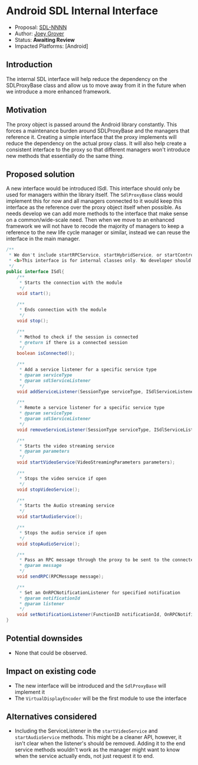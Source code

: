 # Android SDL Internal Interface

* Proposal: [SDL-NNNN](NNNN-android_proxy_interface.md)
* Author: [Joey Grover](https://github.com/joeygrover)
* Status: **Awaiting Review**
* Impacted Platforms: [Android]

## Introduction
The internal SDL interface will help reduce the dependency on the SDLProxyBase class and allow us to move away from it in the future when we introduce a more enhanced framework.

## Motivation
The proxy object is passed around the Android library constantly. This forces a maintenance burden around SDLProxyBase and the managers that reference it. Creating a simple interface that the proxy implements will reduce the dependency on the actual proxy class. It will also help create a consistent interface to the proxy so that different managers won't introduce new methods that essentially do the same thing.

## Proposed solution
A new interface would be introduced ISdl. This interface should only be used for managers within the library itself. The `SdlProxyBase` class would implement this for now and all managers connected to it would keep this interface as the reference over the proxy object itself when possible. As needs develop we can add more methods to the interface that make sense on a common/wide-scale need. Then when we move to an enhanced framework we will not have to recode the majority of managers to keep a reference to the new life cycle manager or similar, instead we can reuse the interface in the main manager.

```java
/**
 * We don't include startRPCService, startHybridService, or startControlService as they are inherently started.
 * <b>This interface is for internal classes only. No developer should be using this interface directly as breaking changes may occur.</b>
 */
public interface ISdl{
    /**
     * Starts the connection with the module
     */
    void start();

    /**
     * Ends connection with the module
     */
    void stop();

    /**
     * Method to check if the session is connected
     * @return if there is a connected session
     */
    boolean isConnected();

    /**
     * Add a service listener for a specific service type
     * @param serviceType
     * @param sdlServiceListener
     */
    void addServiceListener(SessionType serviceType, ISdlServiceListener sdlServiceListener);

    /**
     * Remote a service listener for a specific service type
     * @param serviceType
     * @param sdlServiceListener
     */
    void removeServiceListener(SessionType serviceType, ISdlServiceListener sdlServiceListener);

    /**
     * Starts the video streaming service
     * @param parameters
     */
    void startVideoService(VideoStreamingParameters parameters);

    /**
     * Stops the video service if open
     */
    void stopVideoService();

    /**
     * Starts the Audio streaming service
     */
    void startAudioService();

    /**
     * Stops the audio service if open
     */
    void stopAudioService();

    /**
     * Pass an RPC message through the proxy to be sent to the connected module
     * @param message
     */
    void sendRPC(RPCMessage message);

    /**
     * Set an OnRPCNotificationListener for specified notification
     * @param notificationId
     * @param listener
     */
    void setNotificationListener(FunctionID notificationId, OnRPCNotificationListener listener);
}


```

## Potential downsides
- None that could be observed.

## Impact on existing code
- The new interface will be introduced and the `SdlProxyBase` will implement it
- The `VirtualDisplayEncoder` will be the first module to use the interface

## Alternatives considered
- Including the ServiceListener in the `startVideoService` and `startAudioService` methods. This might be a cleaner API, however, it isn't clear when the listener's should be removed. Adding it to the end service methods wouldn't work as the manager might want to know when the service actually ends, not just request it to end.
